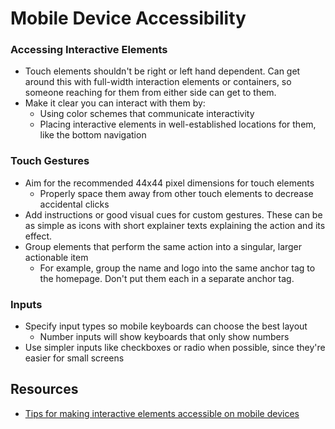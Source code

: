 # Mobile Device Accessibility

### Accessing Interactive Elements

- Touch elements shouldn't be right or left hand dependent. Can get around this with full-width interaction elements or containers, so someone reaching for them from either side can get to them.
- Make it clear you can interact with them by:
  * Using color schemes that communicate interactivity
  * Placing interactive elements in well-established locations for them, like the bottom navigation

### Touch Gestures

- Aim for the recommended 44x44 pixel dimensions for touch elements
  * Properly space them away from other touch elements to decrease accidental clicks
- Add instructions or good visual cues for custom gestures. These can be as simple as icons with short explainer texts explaining the action and its effect.
- Group elements that perform the same action into a singular, larger actionable item
  * For example, group the name and logo into the same anchor tag to the homepage. Don't put them each in a separate anchor tag.

### Inputs

- Specify input types so mobile keyboards can choose the best layout
  * Number inputs will show keyboards that only show numbers
- Use simpler inputs like checkboxes or radio when possible, since they're easier for small screens

## Resources

* [Tips for making interactive elements accessible on mobile devices](https://bitsofco.de/tips-for-making-interactive-elements-accessible-on-mobile-devices/)
